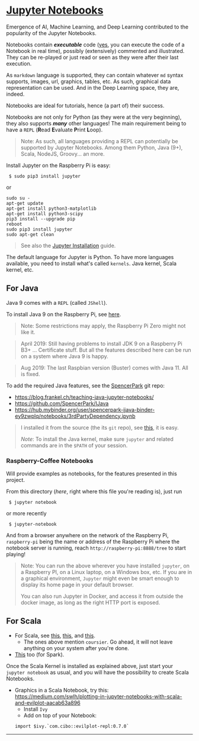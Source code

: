 # [Jupyter Notebooks](https://jupyter.org/)
Emergence of AI, Machine Learning, and Deep Learning contributed to the popularity of the Jupyter Notebooks.

Notebooks contain **_executable_** code (<u>yes</u>, you can execute the code of a Notebook in real time), possibly (extensively) commented and illustrated.
They can be re-played or just read or seen as they were after their last execution.

As `markdown` language is supported, they can contain whatever `md` syntax supports, images, url, graphics, tables, etc.
As such, graphical data representation can be used. And in the Deep Learning space, they are, indeed.

Notebooks are ideal for tutorials, hence (a part of) their success.

Notebooks are not only for Python (as they were at the very beginning), they also supports _**many**_ other languages!
The main requirement being to have a `REPL` (**R**ead **E**valuate **P**rint **L**oop).
> Note: As such, all languages providing a REPL can potentially be supported by
> Jupyter Notebooks. Among them Python, Java (9+), Scala, NodeJS, Groovy... an more. 

Install Jupyter on the Raspberry Pi is easy:
```
 $ sudo pip3 install jupyter
```
or
```
sudo su -
apt-get update
apt-get install python3-matplotlib
apt-get install python3-scipy
pip3 install --upgrade pip
reboot
sudo pip3 install jupyter
sudo apt-get clean
```
> See also the [Jupyter Installation](https://jupyter.org/install) guide.

The default language for Jupyter is Python. To have more languages available, you need to install what's called `kernels`.
Java kernel, Scala kernel, etc.

## For Java
Java 9 comes with a `REPL` (called `JShell`).

To install Java 9 on the Raspberry Pi, see [here](https://www.raspberrypi.org/forums/viewtopic.php?t=200232). 
> Note: Some restrictions may apply, the Raspberry Pi Zero might not like it.

<!-- sudo apt-get remove ca-certificates-java -->
> April 2019: Still having problems to install JDK 9 on a Raspberry Pi B3+ ... Certificate stuff.
> But all the features described here can be run on a system where Java 9 is happy.

> Aug 2019: The last Raspbian version (Buster) comes with Java 11. All is fixed.

To add the required Java features, see the [SpencerPark](https://github.com/SpencerPark/IJava) git repo:
- <https://blog.frankel.ch/teaching-java-jupyter-notebooks/>
- <https://github.com/SpencerPark/IJava>
- <https://hub.mybinder.org/user/spencerpark-ijava-binder-ey9zwplq/notebooks/3rdPartyDependency.ipynb>

> I installed it from the source (the its `git` repo), see [this](https://github.com/SpencerPark/IJava#install-from-source), it is easy.
>
> _Note_: To install the Java kernel, make sure `jupyter` and related commands are in the `$PATH` of your session.

### Raspberry-Coffee Notebooks

Will provide examples as notebooks, for the features presented in this project.

From this directory (_here_, right where this file you're reading is), just run
```
 $ jupyter notebook
```
or more recently
```
 $ jupyter-notebook
```
And from a browser anywhere on the network of the Raspberry Pi, `raspberry-pi` being the name or address of the Raspberry Pi where the notebook server is running, reach `http://raspberry-pi:8888/tree` to start playing!
 
> Note: You can run the above wherever you have installed `jupyter`, on a Raspberry PI, on a Linux laptop, on a Windows box, etc.
> If you are in a graphical environment, `Jupyter` might even be smart enough to display its home page in your default browser.
>
> You can also run Jupyter in Docker, and access it from outside the docker image, as long as the right HTTP port is exposed.  
 
## For Scala
- For Scala, see [this](https://index.scala-lang.org/jupyter-scala/jupyter-scala/spark-stubs-2/0.4.2?target=_2.11), [this](https://index.scala-lang.org/jupyter-scala/jupyter-scala/protocol/0.1.8?target=_2.12), and [this](https://almond.sh/).
    - The ones above mention `coursier`. Go ahead, it will not leave anything on your system after you're done.
- [This](https://medium.com/@bogdan.cojocar/how-to-run-scala-and-spark-in-the-jupyter-notebook-328a80090b3b) too (for Spark).

Once the Scala Kernel is installed as explained above, just start your `jupyter notebook`
as usual, and you will have the possibility to create Scala Notebooks.

- Graphics in a Scala Notebook, try this: <https://medium.com/swlh/plotting-in-jupyter-notebooks-with-scala-and-evilplot-aacab63a896>
    - Install `Ivy`
    - Add on top of your Notebook:
    ```
    import $ivy.`com.cibo::evilplot-repl:0.7.0`
    ``` 

---

